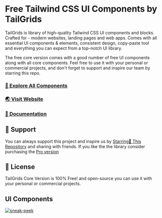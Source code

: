 # Free Tailwind CSS UI Components by TailGrids
TailGrids is library of high-quality Tailwind CSS UI components and blocks. Crafted for - modern websites, landing pages and web apps. Comes with all essential UI components & elements, consistent design, copy-paste tool and everything you can expect from a top-notch UI library.

The free core version comes with a good number of free UI components along with all core components. Feel free to use it with your personal or commercial projects, and don't forget to support and inspire our team by starring this repo.

### [🚀 Explore All Components](https://tailgrids.com/components)

### [🌏 Visit Website](https://tailgrids.com)

### [📃 Documentation](https://tailgrids.com/docs)

## 💙 Support
You can always support this project and inspire us by [Starring🌟 This Repository](https://github.com/TailGrids/tailwind-ui-components) 
and sharing with friends. If you like the the library consider purchasing the [Pro version](https://tailgrids.com/pricing)

## 🎁 License
TailGrids Core Version is 100% Free! and open-source you can use it with your personal or commercial projects.

## UI Components
[![sneak-peek](https://cdn.tailgrids.com/tailgrids-components.svg)](https://tailgrids.com/components)
